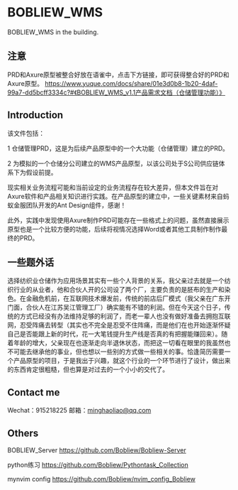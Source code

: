# BOBLIEW_WMS
BOBLIEW_WMS in the building.

## 注意
PRD和Axure原型被整合好放在语雀中，点击下方链接，即可获得整合好的PRD和Axure原型。
<https://www.yuque.com/docs/share/01e3d0b8-1b20-4daf-99a7-dd5bcff3334c?#《BOBLIEW_WMS_v1.1产品需求文档（仓储管理功能）》>

## Introduction
该文件包括：

1 仓储管理PRD，这是为后续产品原型中的一个大功能（仓储管理）建立的PRD。

2 为模拟的一个仓储分公司建立的WMS产品原型，以该公司处于S公司供应链体系下为假设前提。

现实相关业务流程可能和当前设定的业务流程存在较大差异，但本文件旨在对Axure软件和产品相关知识进行实践。在产品原型的建立中，一些关键素材来自蚂蚁金服团队开发的Ant Design组件，感谢！

此外，实践中发现使用Axure制作PRD可能存在一些格式上的问题，虽然直接展示原型也是一个比较方便的功能，后续将视情况选择Word或者其他工具制作制作最终的PRD。


## 一些题外话
选择纺织业仓储作为应用场景其实有一些个人背景的关系，我父亲过去就是一个纺织行业的从业者，他和合伙人开的公司设了两个厂，主要负责的是胚布的生产和染色。在金融危机前，在互联网技术爆发前，传统的前店后厂模式（我父亲在广东开门面，合伙人在江苏吴江管理工厂）确实能有不错的利润。但在今天这个日子，传统的方式已经没有办法维持足够的利润了，而老一辈人也没有做好准备去拥抱互联网，忍受阵痛去转型（其实也不完全是忍受不住阵痛，而是他们在也开始逐渐怀疑自己是否能跟上新的时代，花一大笔钱提升生产线是否真的有把握能赚回来）。随着年龄的增大，父亲现在也逐渐走向半退休状态，而把这一切看在眼里的我虽然也不可能去继承他的事业，但也想以一些别的方式做一些相关的事。恰逢简历需要一个产品原型的项目，于是我出于兴趣，就这个行业的一个环节进行了设计，做出来的东西肯定很粗糙，但也算是对过去的一个小小的交代了。

## Contact me
Wechat：915218225
邮箱：minghaoliao@qq.com


## Others
BOBLIEW_Server
<https://github.com/Bobliew/Bobliew-Server>

python练习
<https://github.com/Bobliew/Pythontask_Collection> 

mynvim config
<https://github.com/Bobliew/nvim_config_Bobliew>
